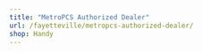 ```yaml
---
title: "MetroPCS Authorized Dealer"
url: /fayetteville/metropcs-authorized-dealer/
shop: Handy
---
```

